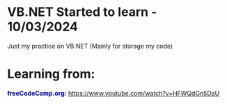 # VB.NET Started to learn - 10/03/2024
Just my practice on VB.NET (Mainly for storage my code)

# Learning from:
<b style="color:#00008B">freeCodeCamp.org:</b> https://www.youtube.com/watch?v=HFWQdGn5DaU
